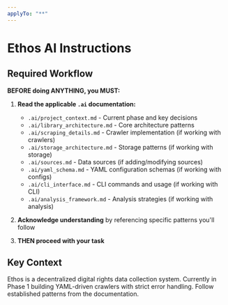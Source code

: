```yaml
---
applyTo: "**"
---
```


# Ethos AI Instructions

## Required Workflow

**BEFORE doing ANYTHING, you MUST:**

1. **Read the applicable `.ai` documentation:**

   - `.ai/project_context.md` - Current phase and key decisions
   - `.ai/library_architecture.md` - Core architecture patterns
   - `.ai/scraping_details.md` - Crawler implementation (if working with crawlers)
   - `.ai/storage_architecture.md` - Storage patterns (if working with storage)
   - `.ai/sources.md` - Data sources (if adding/modifying sources)
   - `.ai/yaml_schema.md` - YAML configuration schemas (if working with configs)
   - `.ai/cli_interface.md` - CLI commands and usage (if working with CLI)
   - `.ai/analysis_framework.md` - Analysis strategies (if working with analysis)

2. **Acknowledge understanding** by referencing specific patterns you'll follow

3. **THEN proceed with your task**

## Key Context

Ethos is a decentralized digital rights data collection system. Currently in Phase 1 building YAML-driven crawlers with strict error handling. Follow established patterns from the documentation.
